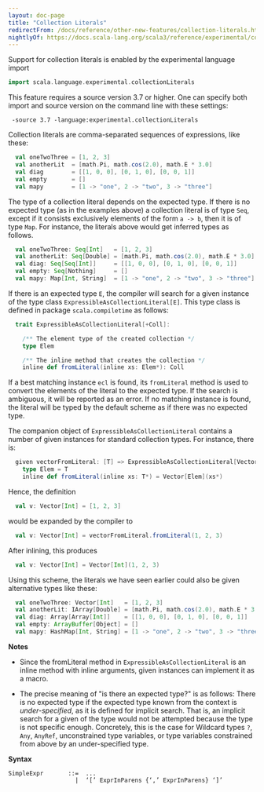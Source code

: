 ```yaml
---
layout: doc-page
title: "Collection Literals"
redirectFrom: /docs/reference/other-new-features/collection-literals.html
nightlyOf: https://docs.scala-lang.org/scala3/reference/experimental/collection-literals.html
---
```



Support for collection literals is enabled by the experimental language import
```scala
import scala.language.experimental.collectionLiterals
```
This feature requires a source version 3.7 or higher. One can specify both import and source version on the command line with these settings:
```
 -source 3.7 -language:experimental.collectionLiterals
```
Collection literals are comma-separated sequences of expressions, like these:
```scala
  val oneTwoThree = [1, 2, 3]
  val anotherLit  = [math.Pi, math.cos(2.0), math.E * 3.0]
  val diag        = [[1, 0, 0], [0, 1, 0], [0, 0, 1]]
  val empty       = []
  val mapy        = [1 -> "one", 2 -> "two", 3 -> "three"]
```
The type of a collection literal depends on the expected type. If there is no expected type (as in the examples above) a collection literal is of type `Seq`, except if it consists exclusively elements of the form `a -> b`, then it is of type `Map`. For instance, the literals above would
get inferred types as follows.
```scala
  val oneTwoThree: Seq[Int]   = [1, 2, 3]
  val anotherLit: Seq[Double] = [math.Pi, math.cos(2.0), math.E * 3.0]
  val diag: Seq[Seq[Int]]     = [[1, 0, 0], [0, 1, 0], [0, 0, 1]]
  val empty: Seq[Nothing]     = []
  val mapy: Map[Int, String]  = [1 -> "one", 2 -> "two", 3 -> "three"]
```
If there is an expected type `E`, the compiler will search for a given instance of the
type class `ExpressibleAsCollectionLiteral[E]`. This type class is defined in package `scala.compiletime` as follows:
```scala
  trait ExpressibleAsCollectionLiteral[+Coll]:

    /** The element type of the created collection */
    type Elem

    /** The inline method that creates the collection */
    inline def fromLiteral(inline xs: Elem*): Coll
```
If a best matching instance `ecl` is found, its `fromLiteral` method is used to convert
the elements of the literal to the expected type. If the search is ambiguous, it will be
reported as an error. If no matching instance is found, the literal will be typed by the default scheme as if there was no expected type.

The companion object of `ExpressibleAsCollectionLiteral` contains a number of given instances for standard collection types. For instance, there is:
```scala
  given vectorFromLiteral: [T] => ExpressibleAsCollectionLiteral[Vector[T]]:
    type Elem = T
    inline def fromLiteral(inline xs: T*) = Vector[Elem](xs*)
```
Hence, the definition
```scala
  val v: Vector[Int] = [1, 2, 3]
```
would be expanded by the compiler to
```scala
  val v: Vector[Int] = vectorFromLiteral.fromLiteral(1, 2, 3)
```
After inlining, this produces
```scala
  val v: Vector[Int] = Vector[Int](1, 2, 3)
```
Using this scheme, the literals we have seen earlier could also be given alternative types like these:
```scala
  val oneTwoThree: Vector[Int]   = [1, 2, 3]
  val anotherLit: IArray[Double] = [math.Pi, math.cos(2.0), math.E * 3.0]
  val diag: Array[Array[Int]]    = [[1, 0, 0], [0, 1, 0], [0, 0, 1]]
  val empty: ArrayBuffer[Object] = []
  val mapy: HashMap[Int, String] = [1 -> "one", 2 -> "two", 3 -> "three"]
```

**Notes**

 - Since the fromLiteral method in `ExpressibleAsCollectionLiteral` is an inline method with inline arguments, given instances can implement it as a macro.

 - The precise meaning of "is there an expected type?" is as follows: There is no expected
   type if the expected type known from the context is _under-specified_, as it is defined for
   implicit search. That is, an implicit search for a given of the type would not be
   attempted because the type is not specific enough. Concretely, this is the case for Wildcard types `?`, `Any`, `AnyRef`, unconstrained type variables, or type variables constrained from above by an under-specified type.

**Syntax**

```
SimpleExpr       ::=  ...
                   |  ‘[’ ExprInParens {‘,’ ExprInParens} ‘]’
```
